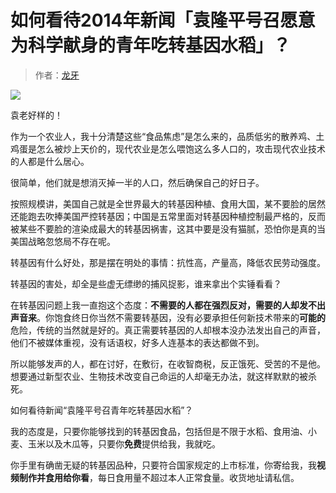 # 如何看待2014年新闻「袁隆平号召愿意为科学献身的青年吃转基因水稻」？

> 作者：[龙牙](https://www.zhihu.com/question/27076018/answer/392169021)

![](https://img.hacpai.com/e/f90c1838ca1b486e9eac3dc5a316ad85.jpeg)

袁老好样的！



作为一个农业人，我十分清楚这些“食品焦虑”是怎么来的，品质低劣的散养鸡、土鸡蛋是怎么被炒上天价的，现代农业是怎么喂饱这么多人口的，攻击现代农业技术的人都是什么居心。



很简单，他们就是想消灭掉一半的人口，然后确保自己的好日子。



按照规模讲，美国自己就是全世界最大的转基因种植、食用大国，某不要脸的居然还能跑去吹捧美国严控转基因；中国是五常里面对转基因种植控制最严格的，反而被某些不要脸的渲染成最大的转基因祸害，这其中要是没有猫腻，恐怕你是真的当美国战略忽悠局不存在呢。



转基因有什么好处，那是摆在明处的事情：抗性高，产量高，降低农民劳动强度。



转基因的害处，却全是些虚无缥缈的捕风捉影，谁来拿出个实锤看看？



在转基因问题上我一直抱这个态度：**不需要的人都在强烈反对，需要的人却发不出声音来**。你饱食终日你当然不需要转基因，没有必要承担任何新技术带来的**可能的**危险，传统的当然就是好的。真正需要转基因的人却根本没办法发出自己的声音，他们不被媒体重视，没有话语权，好多人连基本的表达都做不到。



所以能够发声的人，都在讨好，在敷衍，在收智商税，反正饿死、受苦的不是他。想要通过新型农业、生物技术改变自己命运的人却毫无办法，就这样默默的被杀死。



如何看待新闻“袁隆平号召青年吃转基因水稻”？



我的态度是，只要你能够找到的转基因食品，包括但是不限于水稻、食用油、小麦、玉米以及木瓜等，只要你**免费**提供给我，我就吃。



你手里有确凿无疑的转基因品种，只要符合国家规定的上市标准，你寄给我，我**视频制作并食用给你看**，每日食用量不超过本人正常食量。收货地址请私信。